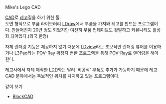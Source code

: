 Mike's Lego CAD  

[CAD](CAD.md)로 [레고](%EB%A0%88%EA%B3%A0.md)질을 하기 위한 툴.  
도면 형식으로 부품 라이브러리 [LDraw](LDraw.md)에서 부품을 가져와 레고를 만드는 프로그램이다. 만들어진지 20년 정도
되었지만 여전히 부품 업데이트도 활발하고 커뮤니티도 활성화 되어있다.(외국 한정)

자체 랜더링 기능은 제공하지 않기 때문에 [LDview](LDview.md)라는 초보적인 랜더링 뷰어를 이용하거나
[L3Pao](L3Pao.md)라는 [POV-Ray](POV-Ray.md)
[확장자](%ED%99%95%EC%9E%A5%EC%9E%90.md) 변환 프로그램을 통해 [POV-Ray](POV-Ray.md)로
랜더링을 해아한다.

레고사에서 자체 제작한 [LDD](LDD.md)와는 달리 '비공식' 부품도 추가가 가능하기 때문에 레고 CAD 분야에서는 독보적인
위치를 차지하고 있는 프로그램이다.

같이 보기  

  * [BlockCAD](BlockCAD.md)

